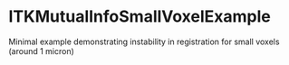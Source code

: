 # ITKMutualInfoSmallVoxelExample
Minimal example demonstrating instability in registration for small voxels (around 1 micron)
